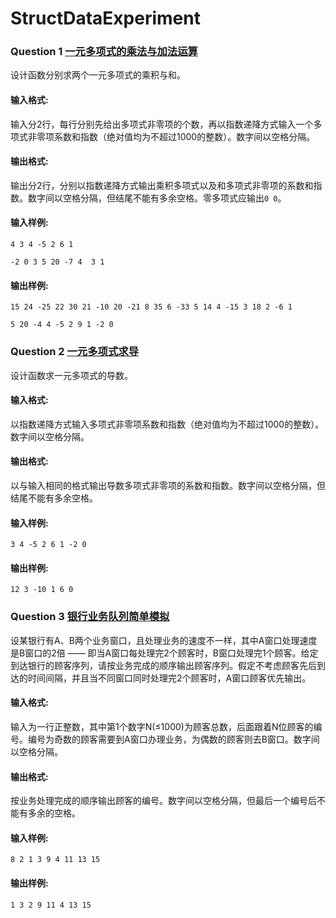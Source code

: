 # StructDataExperiment
### Question 1 [一元多项式的乘法与加法运算](https://github.com/daynz/StructDataExperiment/blob/main/question1.cpp)

设计函数分别求两个一元多项式的乘积与和。

#### 输入格式:
输入分2行，每行分别先给出多项式非零项的个数，再以指数递降方式输入一个多项式非零项系数和指数（绝对值均为不超过1000的整数）。数字间以空格分隔。

#### 输出格式:
输出分2行，分别以指数递降方式输出乘积多项式以及和多项式非零项的系数和指数。数字间以空格分隔，但结尾不能有多余空格。零多项式应输出`0 0`。

#### 输入样例:
`4 3 4 -5 2 6 1`

`-2 0 3 5 20 -7 4  3 1`

#### 输出样例:

`15 24 -25 22 30 21 -10 20 -21 8 35 6 -33 5 14 4 -15 3 18 2 -6 1`

`5 20 -4 4 -5 2 9 1 -2 0`

### Question 2 [一元多项式求导](https://github.com/daynz/StructDataExperiment/blob/main/question2.cpp)
设计函数求一元多项式的导数。

#### 输入格式:
以指数递降方式输入多项式非零项系数和指数（绝对值均为不超过1000的整数）。数字间以空格分隔。

#### 输出格式:
以与输入相同的格式输出导数多项式非零项的系数和指数。数字间以空格分隔，但结尾不能有多余空格。

#### 输入样例:
`3 4 -5 2 6 1 -2 0`
#### 输出样例:
`12 3 -10 1 6 0`

### Question 3 [银行业务队列简单模拟](https://github.com/daynz/StructDataExperiment/blob/main/question3.cpp)
设某银行有A、B两个业务窗口，且处理业务的速度不一样，其中A窗口处理速度是B窗口的2倍 —— 即当A窗口每处理完2个顾客时，B窗口处理完1个顾客。给定到达银行的顾客序列，请按业务完成的顺序输出顾客序列。假定不考虑顾客先后到达的时间间隔，并且当不同窗口同时处理完2个顾客时，A窗口顾客优先输出。

#### 输入格式:
输入为一行正整数，其中第1个数字N(≤1000)为顾客总数，后面跟着N位顾客的编号。编号为奇数的顾客需要到A窗口办理业务，为偶数的顾客则去B窗口。数字间以空格分隔。

#### 输出格式:
按业务处理完成的顺序输出顾客的编号。数字间以空格分隔，但最后一个编号后不能有多余的空格。

#### 输入样例:
`8 2 1 3 9 4 11 13 15`
#### 输出样例:
`1 3 2 9 11 4 13 15`



